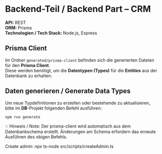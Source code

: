 # Backend-Teil / Backend Part – CRM

**API:** REST  
**ORM:** Prisma  
**Technologien / Tech Stack:** Node.js, Express  

## Prisma Client  
Im Ordner `generated/prisma-client` befinden sich die generierten Dateien für den **Prisma Client**.  
Diese werden benötigt, um die **Datentypen (Types)** für die **Entities** aus der Datenbank zu erhalten.  

## Daten generieren / Generate Data Types  
Um neue Typdefinitionen zu erstellen oder bestehende zu aktualisieren, bitte im **DB**-Projekt folgenden Befehl ausführen:  

```bash
npm run generate
```

💡 Hinweis / Note:
Der prisma-client wird automatisch aus dem Datenbankschema erstellt. Änderungen am Schema erfordern das erneute Ausführen des obigen Befehls.

Create admin:
npx ts-node src/scripts/createAdmin.ts
